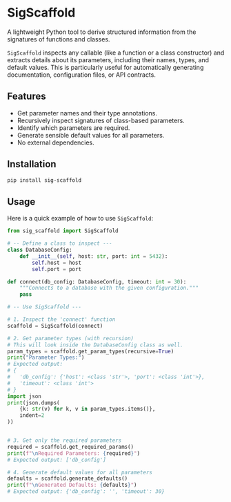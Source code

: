 # SigScaffold

A lightweight Python tool to derive structured information from the signatures of functions and classes.

`SigScaffold` inspects any callable (like a function or a class constructor) and extracts details about its parameters, including their names, types, and default values. This is particularly useful for automatically generating documentation, configuration files, or API contracts.

## Features

- Get parameter names and their type annotations.
- Recursively inspect signatures of class-based parameters.
- Identify which parameters are required.
- Generate sensible default values for all parameters.
- No external dependencies.

## Installation

```bash
pip install sig-scaffold
```

## Usage

Here is a quick example of how to use `SigScaffold`:

```python
from sig_scaffold import SigScaffold

# -- Define a class to inspect ---
class DatabaseConfig:
    def __init__(self, host: str, port: int = 5432):
        self.host = host
        self.port = port

def connect(db_config: DatabaseConfig, timeout: int = 30):
    """Connects to a database with the given configuration."""
    pass

# -- Use SigScaffold ---

# 1. Inspect the 'connect' function
scaffold = SigScaffold(connect)

# 2. Get parameter types (with recursion)
# This will look inside the DatabaseConfig class as well.
param_types = scaffold.get_param_types(recursive=True)
print("Parameter Types:")
# Expected output:
# {
#   'db_config': {'host': <class 'str'>, 'port': <class 'int'>},
#   'timeout': <class 'int'>
# }
import json
print(json.dumps(
    {k: str(v) for k, v in param_types.items()},
    indent=2
))


# 3. Get only the required parameters
required = scaffold.get_required_params()
print(f"\nRequired Parameters: {required}")
# Expected output: ['db_config']

# 4. Generate default values for all parameters
defaults = scaffold.generate_defaults()
print(f"\nGenerated Defaults: {defaults}")
# Expected output: {'db_config': '', 'timeout': 30}
